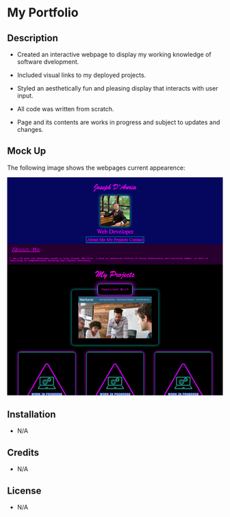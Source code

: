 # My Portfolio

## Description

- Created an interactive webpage to display my working knowledge of software dvelopment.

- Included visual links to my deployed projects.

- Styled an aesthetically fun and pleasing display that interacts with user input.

- All code was written from scratch.

- Page and its contents are works in progress and subject to updates and changes.

## Mock Up

The following image shows the webpages current appearence:

![screenshot of the webpage from the browser view](<Assets/Images/Screenshot Capture - 2023-11-21 - 22-22-47.png>)

## Installation

- N/A

## Credits

- N/A

## License

- N/A
